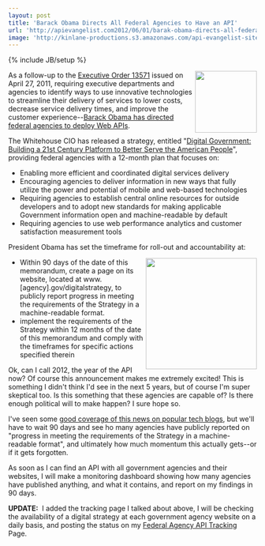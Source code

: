 ```yaml
---
layout: post
title: 'Barack Obama Directs All Federal Agencies to Have an API'
url: 'http://apievangelist.com2012/06/01/barak-obama-directs-all-federal-agencies-to-have-an-api/'
image: 'http://kinlane-productions.s3.amazonaws.com/api-evangelist-site/blog/whitehouse-seal.png'
---
```

{% include JB/setup %}
<p>
     <img src="http://kinlane-productions.s3.amazonaws.com/api-evangelist/federal-government/whitehouse-seal.png"  width="125" align="right" />
</p>
<p>
     As a follow-up to the <a href="http://www.gpo.gov/fdsys/pkg/FR-2011-05-02/pdf/2011-10732.pdf">Executive Order 13571</a> issued on April 27, 2011, requiring executive departments and agencies to identify ways to use innovative technologies to streamline their delivery of services to lower costs, decrease service delivery times, and improve the customer experience--<a title="Barack Obama is now directing federal agencies to deploy Web APIs" href="http://www.whitehouse.gov/sites/default/files/uploads/2012digital_mem_rel.pdf">Barack Obama has directed federal agencies to deploy Web APIs</a>.
</p>
<p>
     The Whitehouse CIO has released a strategy, entitled "<a title="Digital Government: Building a 21st Century Platform to Better Serve the American People" href="http://www.whitehouse.gov/sites/default/files/omb/egov/digital-government/digital-government-strategy.pdf">Digital Government: Building a 21st Century Platform to Better Serve the American People</a>", providing federal agencies with a 12-month plan that focuses on:
</p>
<ul >
     <li>Enabling more efficient and coordinated digital services delivery
     </li>
     <li>Encouraging agencies to deliver information in new ways that fully utilize the power and potential of mobile and web-based technologies
     </li>
     <li>Requiring agencies to establish central online resources for outside developers and to adopt new standards for making applicable Government information open and machine-readable by default
     </li>
     <li>Requiring agencies to use web performance analytics and customer satisfaction measurement tools
     </li>
</ul>
<p>
     President Obama has set the timeframe for roll-out and accountability at:
</p>
<p>
     <img src="http://kinlane-productions.s3.amazonaws.com/api-evangelist/federal-government/building-a-21st-century-platform-to-better-serve-the-american-people.png"  width="225" align="right" />
</p>
<ul >
     <li>Within 90 days of the date of this memorandum, create a page on its website, located at www.[agency].gov/digitalstrategy, to publicly report progress in meeting the requirements of the Strategy in a machine-readable format.
     </li>
     <li>implement the requirements of the Strategy within 12 months of the date of this memorandum and comply with the timeframes for specific actions specified therein
     </li>
</ul>
<p>
     Ok, can I call 2012, the year of the API now? Of course this announcement makes me extremely excited! This is something I didn't think I'd see in the next 5 years, but of course I'm super skeptical too. Is this something that these agencies are capable of? Is there enough political will to make happen? I sure hope so.
</p>
<p>
     I've seen some <a href="http://arstechnica.com/business/2012/05/open-government-reboot-focuses-on-apis-instead-of-data/">good coverage of this news on popular tech blogs</a>, but we'll have to wait 90 days and see ho many agencies have publicly reported on "progress in meeting the requirements of the Strategy in a machine-readable format", and ultimately how much momentum this actually gets--or if it gets forgotten.
</p>
<p>
     As soon as I can find an API with all government agencies and their websites, I will make a monitoring dashboard showing how many agencies have published anything, and what it contains, and report on my findings in 90 days.
</p>
<p>
     <strong>UPDATE:</strong>  I added the tracking page I talked about above, I will be checking the availability of a digital strategy at each government agency website on a daily basis, and posting the status on my <a title="Federal Agency API Tracking" href="/federal_government.php">Federal Agency API Tracking</a> Page.
</p>
